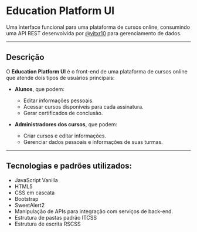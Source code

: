# Education Platform UI

Uma interface funcional para uma plataforma de cursos online, consumindo uma API REST desenvolvida por [@vitxr10](https://github.com/vitxr10) para gerenciamento de dados.

---

## Descrição

O **Education Platform UI** é o front-end de uma plataforma de cursos online que atende dois tipos de usuários principais:  
- **Alunos**, que podem:  
  - Editar informações pessoais.  
  - Acessar cursos disponíveis para cada assinatura.  
  - Gerar certificados de conclusão.
     
- **Administradores dos cursos**, que podem:  
  - Criar cursos e editar informações.  
  - Gerenciar dados pessoais e informações de suas turmas.  

---

## Tecnologias e padrões utilizados:

- JavaScript Vanilla
- HTML5
- CSS em cascata
- Bootstrap
- SweetAlert2
- Manipulação de APIs para integração com serviços de back-end.
- Estrutura de pastas padrão ITCSS
- Estrutura de escrita RSCSS
